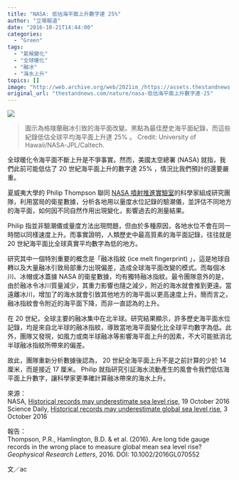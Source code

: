 ```yaml
---
title: "NASA: 低估海平面上升數字達 25%"
author: "立場報道"
date: "2016-10-21T14:44:00"
categories:
  - "Green"
tags:
  - "氣候變化"
  - "全球暖化"
  - "融冰"
  - "海水上升"
topics: []
image: "http://web.archive.org/web/2021im_/https://assets.thestandnews.com/media/photos/2504_earth20161018-768px_o9TQ0.jpg"
original_url: "thestandnews.com/nature/nasa-低估海平面上升數字達-25"
---
```

![](http://web.archive.org/web/2021im_/https://assets.thestandnews.com/media/photos/2504_earth20161018-768px_o9TQ0.jpg)
> 圖示為格陵蘭融冰引致的海平面改變。黑點為最佳歷史海平面紀錄，而這些紀錄低估全球平均海平面上升達 25% 。 Credit: University of Hawaii/NASA-JPL/Caltech.

全球暖化令海平面不斷上升是不爭事實。然而，美國太空總署 (NASA) 就指，我們此前可能低估了 20 世紀海平面上升的數字達 25% ，情況比我們預計的還要嚴重。

夏威夷大學的 Philip Thompson 聯同 [NASA 噴射推進實驗室](http://web.archive.org/web/20211229102943/https://zh.wikipedia.org/zh-hk/%E5%96%B7%E6%B0%94%E6%8E%A8%E8%BF%9B%E5%AE%9E%E9%AA%8C%E5%AE%A4)的科學家組成研究團隊，利用當局的衛星數據，分析各地用以量度水位記錄的驗潮儀，並評估不同地方的海平面，如何因不同自然作用出現變化，影響過去的測量結果。

Philip 指並非驗潮儀或量度方法出現問題，但由於多種原因，各地水位不會在同一時間以同樣速度上升。而事實證明，人類歷史中最高質素的海平面記錄，往往就是 20 世紀海平面比全球真實平均數字為低的地方。

研究其中一個特別重要的概念是「融冰指紋 (ice melt fingerprint) 」，這是地球自轉以及大量融冰引致局部重力出現偏差，造成全球海平面改變的模式。而每個冰川、冰帽或冰蓋據 NASA 的衛星數據，均有獨特融冰指紋。最令團隊意外的是，由於融冰令冰川質量減少，其重力影響也隨之減少，附近的海水就會推到更遠。當遠離冰川，增加了的海水就會引致其他地方的海平面以更高速度上升。簡而言之，融冰指紋會令附近的海平面下降，而非一直認為的上升。

在 20 世紀，全球主要的融冰集中在北半球。研究結果顯示，許多歷史海平面水位記錄，均是來自北半球的融冰指紋，導致當地海平面變化比全球平均數字為低。此外，團隊又發現，如風力或南半球融冰等影響海平面上升的因素，不大可能抵消北半球融冰指紋所帶來的偏差。

故此，團隊重新分析數據後認為， 20 世紀全海平面上升不是之前計算的少於 14 厘米，而是接近 17 厘米。 Philip 就指研究引証海水流動產生的風會令我們低估海平面上升數字，讓科學家更準確計算融冰帶來的海水上升。

來源：  
NASA, [Historical records may underestimate sea level rise](http://web.archive.org/web/20211229102943/http://climate.nasa.gov/news/2504/historical-records-may-underestimate-sea-level-rise/), 19 October 2016  
Science Daily, [Historical records may underestimate global sea level rise](http://web.archive.org/web/20211229102943/https://www.sciencedaily.com/releases/2016/10/161003184443.htm), 3 October 2016

報告：  
Thompson, P.R., Hamlington, B.D. & et al. (2016). Are long tide gauge records in the wrong place to measure global mean sea level rise? _Geophysical Research Letters_, 2016. DOI: 10.1002/2016GL070552

文／ac